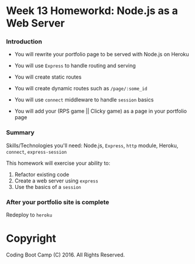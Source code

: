 # Week 13 Homeworkd: Node.js as a Web Server

### Introduction

* You will rewrite your portfolio page to be served with Node.js on Heroku

* You will use `Express` to handle routing and serving

* You will create static routes

* You will create dynamic routes such as `/page/:some_id`

* You will use `connect` middleware to handle `session` basics

* You will add your (RPS game || Clicky game) as a page in your portfolio page


### Summary

Skills/Technologies you'll need: Node.js, `Express`, `http` module, Heroku, `connect`, `express-session`

This homework will exercise your ability to:

1. Refactor existing code
2. Create a web server using `express`
3. Use the basics of a `session`

### After your portfolio site is complete

Redeploy to `heroku`


# Copyright
Coding Boot Camp (C) 2016. All Rights Reserved.
